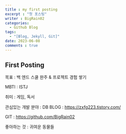 ```yaml
---
title : my first posting
excerpt : "첫 포스팅"
writer : BigRain02
categories:
  - Github Blog
tags:
  - "[Blog, Jekyll, Git]"
date: 2023-06-08
comments : true
---
```

First Posting
-

목표 : 백 엔드  스쿨 완주 & 프로젝트 경험 쌓기

MBTI : ISTJ

취미 : 게임, 독서

관심있는 개발 분야 : DB
BLOG : https://zxfg223.tistory.com/

GIT : https://github.com/BigRain02

좋아하는 것 : 귀여운 동물들